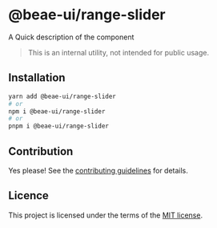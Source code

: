# @beae-ui/range-slider

A Quick description of the component

> This is an internal utility, not intended for public usage.

## Installation

```sh
yarn add @beae-ui/range-slider
# or
npm i @beae-ui/range-slider
# or
pnpm i @beae-ui/range-slider
```

## Contribution

Yes please! See the
[contributing guidelines](https://github.com/beae-labs/beae-ui/blob/main/CONTRIBUTING.md)
for details.

## Licence

This project is licensed under the terms of the
[MIT license](https://github.com/beae-labs/beae-ui/blob/main/LICENSE).
